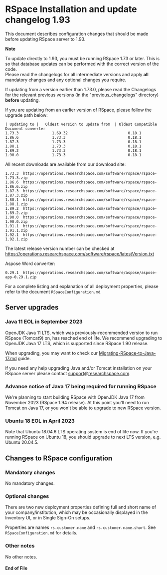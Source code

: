 RSpace Installation and update changelog 1.93
=============================================

This document describes configuration changes that should be made before updating RSpace server to 1.93.

**Note** 

To update directly to 1.93, you must be running RSpace 1.73 or later.
This is so that database updates can be performed with the correct version of the code.  
Please read the changelogs for all intermediate versions and apply **all** mandatory changes and any optional changes you require.

If updating from a version earlier than 1.73.0, please read the Changelogs for the relevant previous 
versions (in the "previous_changelogs" directory) **before** updating.

If you are updating from an earlier version of RSpace, please follow the upgrade path below:

    | Updating to |   Oldest version to update from  | Oldest Compatible Document converter
    1.73.3               1.69.32                           0.18.1
    1.86.6               1.73.3                            0.18.1
    1.87.3               1.73.3                            0.18.1
    1.88.1               1.73.3                            0.18.1
    1.89.2               1.73.3                            0.18.1
    1.90.0               1.73.3                            0.18.1

All recent downloads are available from our download site:

    1.73.3  https://operations.researchspace.com/software/rspace/rspace-1.73.3.zip
    1.86.6  https://operations.researchspace.com/software/rspace/rspace-1.86.6.zip
    1.87.3  https://operations.researchspace.com/software/rspace/rspace-1.87.3.zip
    1.88.1  https://operations.researchspace.com/software/rspace/rspace-1.88.1.zip
    1.89.2  https://operations.researchspace.com/software/rspace/rspace-1.89.2.zip
    1.90.0  https://operations.researchspace.com/software/rspace/rspace-1.90.0.zip
    1.91.1  https://operations.researchspace.com/software/rspace/rspace-1.91.1.zip
    1.92.1  https://operations.researchspace.com/software/rspace/rspace-1.92.1.zip

The latest release version number can be checked at https://operations.researchspace.com/software/rspace/latestVersion.txt

Aspose Word converter:

    0.29.1  https://operations.researchspace.com/software/aspose/aspose-app-0.29.1.zip

For a complete listing and explanation of all deployment properties, please refer to the document `RSpaceConfiguration.md`.

## Server upgrades

### Java 11 EOL in September 2023

OpenJDK Java 11 LTS, which was previously-recommended version to run RSpace (Tomcat9) on, has reached end of life.
We recommend upgrading to OpenJDK Java 17 LTS, which is supported since RSpace 1.90 release. 

When upgrading, you may want to check our [Migrating-RSpace-to-Java-17.md](Migrating-RSpace-to-Java-17.md) guide.

If you need any help upgrading Java and/or Tomcat installation on your RSpace server please contact support@researchspace.com. 

### Advance notice of Java 17 being required for running RSpace 

We're planning to start building RSpace with OpenJDK Java 17 from November 2023 (RSpace 1.94 release). 
At this point you'll need to run Tomcat on Java 17, or you won't be able to upgrade to new RSpace version. 
 
### Ubuntu 18 EOL in April 2023

Note that Ubuntu 18.04.6 LTS operating system is end of life now.
If you're running RSpace on Ubuntu 18, you should upgrade to next LTS version, e.g. Ubuntu 20.04.5.

## Changes to RSpace configuration

### Mandatory changes

No mandatory changes.

### Optional changes

There are two new deployment properties defining full and short name of your company/institution, 
which may be occasionally displayed in the Inventory UI, or in Single Sign-On setups.

Properties are names `rs.customer.name` and `rs.customer.name.short`. See `RSpaceConfiguration.md` for details.

### Other notes

No other notes.

#### End of File